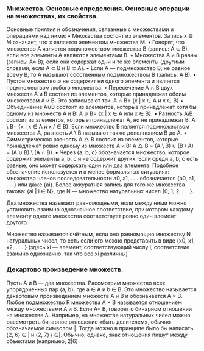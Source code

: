 ### Множества. Основные определения. Основные операции на множествах, их свойства.
Основные понятия и обозначения, связанные с множествами и операциями над ними:
• Множества состоят из элементов. Запись x ∈ M означает, что x является элементом множества M.
• Говорят, что множество A является подмножеством множества B (запись: A ⊂ B), если все элементы A являются элементами B.
• Множества A и B равны (запись: A= B), если они содержат одни и те же элементы (другими словами, если A ⊂ B и B ⊂ A).
• Если A — подмножество B, не равное всему B, то A называют собственным подмножеством B (запись: A B).
• Пустое множество ∅ не содержит ни одного элемента и является подмножеством любого множества.
• Пересечение A ∩ B двух множеств A и B состоит из элементов, которые принадлежат обоим множествам A и B. Это записывают так:
A ∩ B= {x | x ∈ A и x ∈ B}
• Объединение A∪B состоит из элементов, которые принадлежат хотя бы одному из множеств A и B:
A ∪ B= {x | x ∈ A или x ∈ B}.
• Разность A\B состоит из элементов, которые принадлежат A, но не принадлежат B:
A \ B= {x | x ∈ A и x / ∈ B}.
Если множество B является подмножеством множества A, разность A \ B называют также дополнением B до A.
• Симметрическая разность A △ B состоит из элементов, которые принадлежат ровно одному из множеств A и B:
A △ B = (A \ B) ∪ (B \ A) = (A ∪ B) \ (A ∩ B).
• Через {a, b, c} обозначается множество, которое содержит элементы a, b, c и не содержит других. Если среди a, b, c есть равные, оно может содержать один или два элемента. Подобное обозначение используется и в менее формальных ситуациях: множество членов последовательности a0, a1, . . . обозначается {a0, a1, . . .} или даже {ai}. Более аккуратная запись для того же множества такова: {ai | i ∈ N}, где N — множество натуральных чисел {0, 1, 2, . . .}.

Два множества называют равномощными, если между ними можно установить взаимно однозначное соответствие, при котором каждому элементу одного множества соответствует ровно один элемент другого.

Множество называется счётным, если оно равномощно множеству N натуральных чисел, то есть если его можно представить в виде {x0, x1, x2, . . . } (здесь xi — элемент, соответствующий числу i; соответствие взаимно однозначно, так что все xi различны)
### Декартово произведение множеств.
Пусть A и B — два множества. Рассмотрим множество всех упорядоченных пар ⟨a, b⟩, где a ∈ A и b ∈ B. Это множество называется декартовым произведением множеств A и B и обозначается A × B.
Любое подмножество R множества A × B называется отношением между множествами A и B. Если A= B, говорят о бинарном отношении на множестве A. Например, на множестве натуральных чисел можно рассмотреть бинарное отношение «быть делителем», обычно обозначаемое символом |. Тогда можно в принципе было бы написать ⟨2, 6⟩ ∈ | и ⟨2, 7⟩ / ∈|. Обычно, однако, знак отношения пишут между объектами (например, 2|6)
